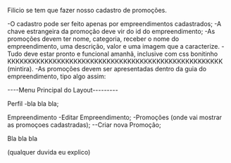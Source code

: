 Filicio se tem que fazer nosso cadastro de promoções.

-O cadastro pode ser feito apenas por empreendimentos cadastrados;
-A chave estrangeira da promoção deve vir do id do empreendimento;
-As promoções devem ter nome, categoria, receber o nome do empreendimento, uma descrição, valor e uma imagem que a caracterize.
-Tudo deve estar pronto e funcional amanhã, inclusive com css bonitinho KKKKKKKKKKKKKKKKKKKKKKKKKKKKKKKKKKKKKKKKKKKKKKKKKKKK (mintira).
-As promoções devem ser apresentadas dentro da guia do empreendimento, tipo algo assim:

----Menu Principal do Layout---------

Perfil
-bla bla bla;

Empreendimento
-Editar Empreendimento;
-Promoções (onde vai mostrar as promoçoes cadastradas);
--Criar nova Promoção;

Bla bla bla

(qualquer duvida eu explico)